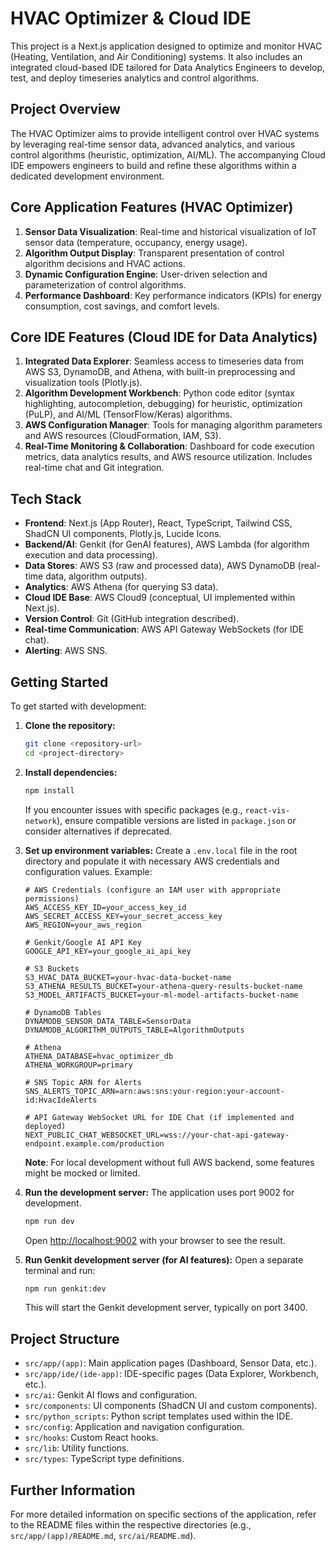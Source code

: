 # HVAC Optimizer & Cloud IDE

This project is a Next.js application designed to optimize and monitor HVAC (Heating, Ventilation, and Air Conditioning) systems. It also includes an integrated cloud-based IDE tailored for Data Analytics Engineers to develop, test, and deploy timeseries analytics and control algorithms.

## Project Overview

The HVAC Optimizer aims to provide intelligent control over HVAC systems by leveraging real-time sensor data, advanced analytics, and various control algorithms (heuristic, optimization, AI/ML). The accompanying Cloud IDE empowers engineers to build and refine these algorithms within a dedicated development environment.

## Core Application Features (HVAC Optimizer)

1.  **Sensor Data Visualization**: Real-time and historical visualization of IoT sensor data (temperature, occupancy, energy usage).
2.  **Algorithm Output Display**: Transparent presentation of control algorithm decisions and HVAC actions.
3.  **Dynamic Configuration Engine**: User-driven selection and parameterization of control algorithms.
4.  **Performance Dashboard**: Key performance indicators (KPIs) for energy consumption, cost savings, and comfort levels.

## Core IDE Features (Cloud IDE for Data Analytics)

1.  **Integrated Data Explorer**: Seamless access to timeseries data from AWS S3, DynamoDB, and Athena, with built-in preprocessing and visualization tools (Plotly.js).
2.  **Algorithm Development Workbench**: Python code editor (syntax highlighting, autocompletion, debugging) for heuristic, optimization (PuLP), and AI/ML (TensorFlow/Keras) algorithms.
3.  **AWS Configuration Manager**: Tools for managing algorithm parameters and AWS resources (CloudFormation, IAM, S3).
4.  **Real-Time Monitoring & Collaboration**: Dashboard for code execution metrics, data analytics results, and AWS resource utilization. Includes real-time chat and Git integration.

## Tech Stack

*   **Frontend**: Next.js (App Router), React, TypeScript, Tailwind CSS, ShadCN UI components, Plotly.js, Lucide Icons.
*   **Backend/AI**: Genkit (for GenAI features), AWS Lambda (for algorithm execution and data processing).
*   **Data Stores**: AWS S3 (raw and processed data), AWS DynamoDB (real-time data, algorithm outputs).
*   **Analytics**: AWS Athena (for querying S3 data).
*   **Cloud IDE Base**: AWS Cloud9 (conceptual, UI implemented within Next.js).
*   **Version Control**: Git (GitHub integration described).
*   **Real-time Communication**: AWS API Gateway WebSockets (for IDE chat).
*   **Alerting**: AWS SNS.

## Getting Started

To get started with development:

1.  **Clone the repository:**
    ```bash
    git clone <repository-url>
    cd <project-directory>
    ```

2.  **Install dependencies:**
    ```bash
    npm install
    ```
    If you encounter issues with specific packages (e.g., `react-vis-network`), ensure compatible versions are listed in `package.json` or consider alternatives if deprecated.

3.  **Set up environment variables:**
    Create a `.env.local` file in the root directory and populate it with necessary AWS credentials and configuration values. Example:
    ```env
    # AWS Credentials (configure an IAM user with appropriate permissions)
    AWS_ACCESS_KEY_ID=your_access_key_id
    AWS_SECRET_ACCESS_KEY=your_secret_access_key
    AWS_REGION=your_aws_region

    # Genkit/Google AI API Key
    GOOGLE_API_KEY=your_google_ai_api_key

    # S3 Buckets
    S3_HVAC_DATA_BUCKET=your-hvac-data-bucket-name
    S3_ATHENA_RESULTS_BUCKET=your-athena-query-results-bucket-name
    S3_MODEL_ARTIFACTS_BUCKET=your-ml-model-artifacts-bucket-name

    # DynamoDB Tables
    DYNAMODB_SENSOR_DATA_TABLE=SensorData
    DYNAMODB_ALGORITHM_OUTPUTS_TABLE=AlgorithmOutputs

    # Athena
    ATHENA_DATABASE=hvac_optimizer_db
    ATHENA_WORKGROUP=primary

    # SNS Topic ARN for Alerts
    SNS_ALERTS_TOPIC_ARN=arn:aws:sns:your-region:your-account-id:HvacIdeAlerts

    # API Gateway WebSocket URL for IDE Chat (if implemented and deployed)
    NEXT_PUBLIC_CHAT_WEBSOCKET_URL=wss://your-chat-api-gateway-endpoint.example.com/production
    ```
    **Note**: For local development without full AWS backend, some features might be mocked or limited.

4.  **Run the development server:**
    The application uses port 9002 for development.
    ```bash
    npm run dev
    ```
    Open [http://localhost:9002](http://localhost:9002) with your browser to see the result.

5.  **Run Genkit development server (for AI features):**
    Open a separate terminal and run:
    ```bash
    npm run genkit:dev
    ```
    This will start the Genkit development server, typically on port 3400.

## Project Structure

*   `src/app/(app)`: Main application pages (Dashboard, Sensor Data, etc.).
*   `src/app/ide/(ide-app)`: IDE-specific pages (Data Explorer, Workbench, etc.).
*   `src/ai`: Genkit AI flows and configuration.
*   `src/components`: UI components (ShadCN UI and custom components).
*   `src/python_scripts`: Python script templates used within the IDE.
*   `src/config`: Application and navigation configuration.
*   `src/hooks`: Custom React hooks.
*   `src/lib`: Utility functions.
*   `src/types`: TypeScript type definitions.

## Further Information

For more detailed information on specific sections of the application, refer to the README files within the respective directories (e.g., `src/app/(app)/README.md`, `src/ai/README.md`).
```